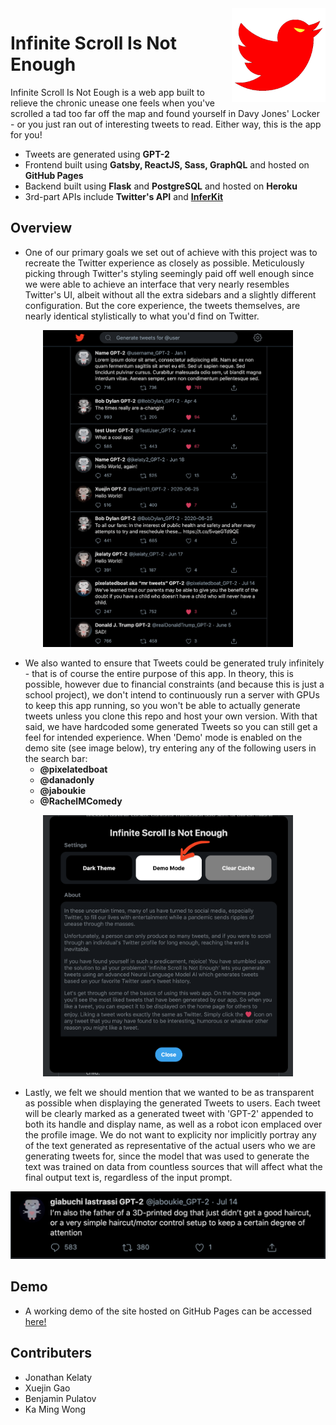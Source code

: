 <img align="right" src="img/logo.png" alt="infinite-scroll-logo" width="150">

# Infinite Scroll Is Not Enough

Infinite Scroll Is Not Eough is a web app built to relieve the chronic unease one feels when you've scrolled a tad too far off the map and found yourself in Davy Jones' Locker - or you just ran out of interesting tweets to read. Either way, this is the app for you!

- Tweets are generated using **GPT-2**
- Frontend built using **Gatsby, ReactJS, Sass, GraphQL** and hosted on **GitHub Pages**
- Backend built using **Flask** and **PostgreSQL** and hosted on **Heroku** 
- 3rd-part APIs include **Twitter's API** and **[InferKit]**

[InferKit]: https://inferkit.com/

## Overview

- One of our primary goals we set out of achieve with this project was to recreate the Twitter experience as closely as possible. Meticulously picking through Twitter's styling seemingly paid off well enough since we were able to achieve an interface that very nearly resembles Twitter's UI, albeit without all the extra sidebars and a slightly different configuration. But the core experience, the tweets themselves, are nearly identical stylistically to what you'd find on Twitter.

<div align="center">
    <img src="img/interface.png" alt="user-interface" width="400">
</div>

- We also wanted to ensure that Tweets could be generated truly infinitely - that is of course the entire purpose of this app. In theory, this is possible, however due to financial constraints (and because this is just a school project), we don't intend to continuously run a server with GPUs to keep this app running, so you won't be able to actually generate tweets unless you clone this repo and host your own version. With that said, we have hardcoded some generated Tweets so you can still get a feel for intended experience. When 'Demo' mode is enabled on the demo site (see image below), try entering any of the following users in the search bar:
    - **@pixelatedboat**
    - **@danadonly**
    - **@jaboukie**
    - **@RachelMComedy**

<div align="center">
    <img src="img/demo.png" alt="demo-example" width="400">
</div>

- Lastly, we felt we should mention that we wanted to be as transparent as possible when displaying the generated Tweets to users. Each tweet will be clearly marked as a generated tweet with 'GPT-2' appended to both its handle and display name, as well as a robot icon emplaced over the profile image. We do not want to explicity nor implicitly portray any of the text generated as representative of the actual users who we are generating tweets for, since the model that was used to generate the text was trained on data from countless sources that will affect what the final output text is, regardless of the input prompt. 

<div align="center">
    <img src="img/generated.png" alt="generated" width="600">
</div>

## Demo

- A working demo of the site hosted on GitHub Pages can be accessed [here!]

[here!]: https://jkelaty.github.io/infinite-scroll-is-not-enough/

## Contributers

- Jonathan Kelaty
- Xuejin Gao
- Benjamin Pulatov
- Ka Ming Wong
